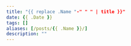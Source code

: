 ```yaml
---
title: "{{ replace .Name "-" " " | title }}"
date: {{ .Date }}
tags: []
aliases: [/posts/{{ .Name }}/]
description: ""
---
```


